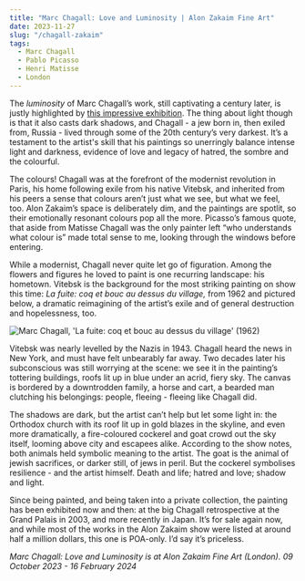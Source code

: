 ```yaml
---
title: "Marc Chagall: Love and Luminosity | Alon Zakaim Fine Art"
date: 2023-11-27
slug: "/chagall-zakaim"
tags:
  - Marc Chagall 
  - Pablo Picasso
  - Henri Matisse
  - London 
---
```


The *luminosity* of Marc Chagall’s work, still captivating a century later, is justly highlighted by [this impressive exhibition](https://www.alonzakaim.com/exhibitions/marc-chagall-love-and-luminosity/overview). The thing about light though is that it also casts dark shadows, and Chagall - a jew born in, then exiled from, Russia - lived through some of the 20th century’s very darkest. It’s a testament to the artist's skill that his paintings so unerringly balance intense light and darkness, evidence of love and legacy of hatred, the sombre and the colourful.

The colours! Chagall was at the forefront of the modernist revolution in Paris, his home following exile from his native Vitebsk, and inherited from his peers a sense that colours aren’t just what we see, but what we feel, too. Alon Zakaim’s space is deliberately dim, and the paintings are spotlit, so their emotionally resonant colours pop all the more. Picasso’s famous quote, that aside from Matisse Chagall was the only painter left “who understands what colour is” made total sense to me, looking through the windows before entering.

While a modernist, Chagall never quite let go of figuration. Among the flowers and figures he loved to paint is one recurring landscape: his hometown. Vitebsk is the background for the most striking painting on show this time: *La fuite: coq et bouc au dessus du village,* from 1962 and pictured below, a dramatic reimagining of the artist’s exile and of general destruction and hopelessness, too.

![Marc Chagall, 'La fuite: coq et bouc au dessus du village' (1962)](/chagall-zakaim-1.jpeg)

Vitebsk was nearly levelled by the Nazis in 1943. Chagall heard the news in New York, and must have felt unbearably far away. Two decades later his subconscious was still worrying at the scene: we see it in the painting’s tottering buildings, roofs lit up in blue under an acrid, fiery sky. The canvas is bordered by a downtrodden family, a horse and cart, a bearded man clutching his belongings: people, fleeing - fleeing like Chagall did.

The shadows are dark, but the artist can’t help but let some light in: the Orthodox church with its roof lit up in gold blazes in the skyline, and even more dramatically, a fire-coloured cockerel and goat crowd out the sky itself, looming above city and escapees alike. According to the show notes, both animals held symbolic meaning to the artist. The goat is the animal of jewish sacrifices, or darker still, of jews in peril. But the cockerel symbolises resilience - and the artist himself. Death and life; hatred and love; shadow and light.

Since being painted, and being taken into a private collection, the painting has been exhibited now and then: at the big Chagall retrospective at the Grand Palais in 2003, and more recently in Japan. It’s for sale again now, and while most of the works in the Alon Zakaim show were listed at around half a million dollars, this one is POA-only. I’d say it’s priceless.

*Marc Chagall: Love and Luminosity is at Alon Zakaim Fine Art (London). 09 October 2023 - 16 February 2024*
